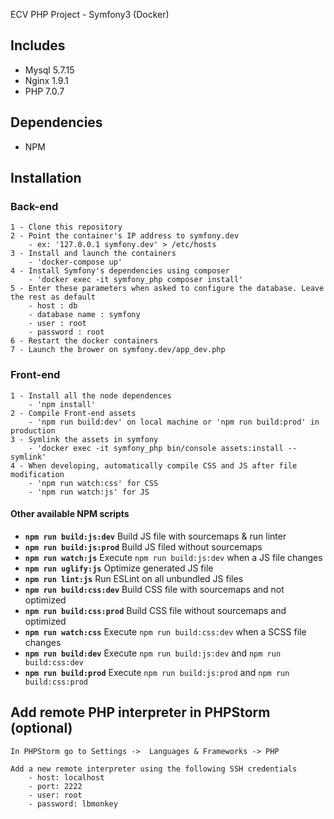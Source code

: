 ECV PHP Project - Symfony3 (Docker)

## Includes
    
- Mysql 5.7.15
- Nginx 1.9.1
- PHP 7.0.7

## Dependencies

- NPM

## Installation

### Back-end
    
    1 - Clone this repository
    2 - Point the container's IP address to symfony.dev
        - ex: '127.0.0.1 symfony.dev' > /etc/hosts
    3 - Install and launch the containers
        - 'docker-compose up'
    4 - Install Symfony's dependencies using composer
        - 'docker exec -it symfony_php composer install'
    5 - Enter these parameters when asked to configure the database. Leave the rest as default
        - host : db
        - database name : symfony
        - user : root
        - password : root
    6 - Restart the docker containers
    7 - Launch the brower on symfony.dev/app_dev.php
    
### Front-end
    
    1 - Install all the node dependences
        - 'npm install'
    2 - Compile Front-end assets
        - 'npm run build:dev' on local machine or 'npm run build:prod' in production
    3 - Symlink the assets in symfony
        - 'docker exec -it symfony_php bin/console assets:install --symlink'
    4 - When developing, automatically compile CSS and JS after file modification
        - 'npm run watch:css' for CSS
        - 'npm run watch:js' for JS
    
        
#### Other available NPM scripts
    
- **`npm run build:js:dev`** Build JS file with sourcemaps & run linter
- **`npm run build:js:prod`** Build JS filed without sourcemaps
- **`npm run watch:js`** Execute `npm run build:js:dev` when a JS file changes
- **`npm run uglify:js`** Optimize generated JS file
- **`npm run lint:js`** Run ESLint on all unbundled JS files
- **`npm run build:css:dev`** Build CSS file with sourcemaps and not optimized
- **`npm run build:css:prod`** Build CSS file without sourcemaps and optimized
- **`npm run watch:css`** Execute `npm run build:css:dev` when a SCSS file changes
- **`npm run build:dev`** Execute `npm run build:js:dev` and `npm run build:css:dev`
- **`npm run build:prod`** Execute `npm run build:js:prod` and `npm run build:css:prod`
        


## Add remote PHP interpreter in PHPStorm (optional)

    In PHPStorm go to Settings ->  Languages & Frameworks -> PHP
    
    Add a new remote interpreter using the following SSH credentials
        - host: localhost
        - port: 2222
        - user: root
        - password: lbmonkey
